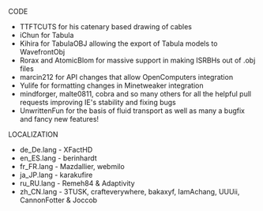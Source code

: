CODE
- TTFTCUTS for his catenary based drawing of cables
- iChun for Tabula
- Kihira for TabulaOBJ allowing the export of Tabula models to WavefrontObj
- Rorax and AtomicBlom for massive support in making ISRBHs out of .obj files
- marcin212 for API changes that allow OpenComputers integration 
- Yulife for formatting changes in Minetweaker integration
- mindforger, malte0811, cobra and so many others for all the helpful pull requests improving IE's stability and fixing bugs
- UnwrittenFun for the basis of fluid transport as well as many a bugfix and fancy new features!

LOCALIZATION
- de_De.lang - XFactHD
- en_ES.lang - berinhardt
- fr_FR.lang - Mazdallier, webmilo
- ja_JP.lang - karakufire
- ru_RU.lang - Remeh84 & Adaptivity
- zh_CN.lang - 3TUSK, crafteverywhere, bakaxyf, IamAchang, UUUii, CannonFotter & Joccob
